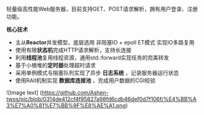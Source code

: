轻量级高性能Web服务器，目前支持GET、POST请求解析，拥有用户登录、注册功能。


**核心技术**

* 主从**Reactor**并发模型，底层选用 非阻塞IO + epoll ET模式 实现IO多路复用
* 使用有限**状态机**完成HTTP请求解析，支持长连接
* 利用**线程池**复用线程资源，通用std::forward实现任务的完美转发
* 基于小根堆的**定时器**处理超时请求
* 采用单例模式与阻塞队列实现了异步 **日志系统** ，记录服务器运行状态
* 使用RAII机制实现 **数据库连接池** ，完成用户数据的CGI校验

![Image text]
(https://github.com/Ashen-twos/pic/blob/0314de412cf4f95827a98fd6cdb46def0d7f106f/%E4%BB%A3%E7%A0%81%E7%BB%9F%E8%AE%A1.png)
